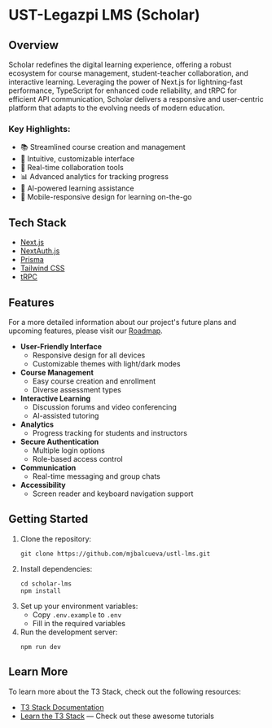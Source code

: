 # UST-Legazpi LMS (Scholar)

## Overview

Scholar redefines the digital learning experience, offering a robust ecosystem for course management, student-teacher collaboration, and interactive learning. Leveraging the power of Next.js for lightning-fast performance, TypeScript for enhanced code reliability, and tRPC for efficient API communication, Scholar delivers a responsive and user-centric platform that adapts to the evolving needs of modern education.

### Key Highlights:

- 📚 Streamlined course creation and management
- 🎨 Intuitive, customizable interface
- 🤝 Real-time collaboration tools
- 📊 Advanced analytics for tracking progress
- 🤖 AI-powered learning assistance
- 📱 Mobile-responsive design for learning on-the-go

## Tech Stack

- [Next.js](https://nextjs.org)
- [NextAuth.js](https://next-auth.js.org)
- [Prisma](https://prisma.io)
- [Tailwind CSS](https://tailwindcss.com)
- [tRPC](https://trpc.io)

## Features

For a more detailed information about our project's future plans and upcoming features, please visit our [Roadmap](./ROADMAP.md).

- **User-Friendly Interface**
  - Responsive design for all devices
  - Customizable themes with light/dark modes
- **Course Management**
  - Easy course creation and enrollment
  - Diverse assessment types
- **Interactive Learning**
  - Discussion forums and video conferencing
  - AI-assisted tutoring
- **Analytics**
  - Progress tracking for students and instructors
- **Secure Authentication**
  - Multiple login options
  - Role-based access control
- **Communication**
  - Real-time messaging and group chats
- **Accessibility**
  - Screen reader and keyboard navigation support

## Getting Started

1. Clone the repository:
   ```
   git clone https://github.com/mjbalcueva/ustl-lms.git
   ```
2. Install dependencies:
   ```
   cd scholar-lms
   npm install
   ```
3. Set up your environment variables:
   - Copy `.env.example` to `.env`
   - Fill in the required variables
4. Run the development server:
   ```
   npm run dev
   ```

## Learn More

To learn more about the T3 Stack, check out the following resources:

- [T3 Stack Documentation](https://create.t3.gg/)
- [Learn the T3 Stack](https://create.t3.gg/en/faq#what-learning-resources-are-currently-available) — Check out these awesome tutorials
